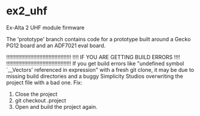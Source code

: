 # ex2_uhf
Ex-Alta 2 UHF module firmware

The 'prototype' branch contains code for a prototype built around a Gecko PG12 board and an ADF7021 eval board.
 
!!!!!!!!!!!!!!!!!!!!!!!!!!!!!!!!!!!!!!!!!!!
!!!!  IF YOU ARE GETTING BUILD ERRORS  !!!!
!!!!!!!!!!!!!!!!!!!!!!!!!!!!!!!!!!!!!!!!!!!
If you get build errors like "undefined symbol `__Vectors' referenced in expression" with a fresh git clone,
it may be due to missing build directories and a buggy Simplicity Studios overwriting the project file with a bad one.
Fix:
1. Close the project
2. git checkout .project
3. Open and build the project again.

